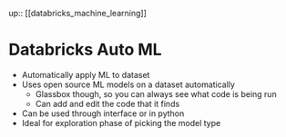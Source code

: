 up:: [[databricks_machine_learning]]

# Databricks Auto ML

 - Automatically apply ML to dataset
- Uses open source ML models on a dataset automatically
	- Glassbox though, so you can always see what code is being run
	- Can add and edit the code that it finds
- Can be used through interface or in python
- Ideal for exploration phase of picking the model type